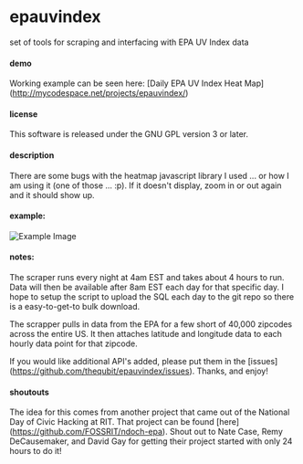 epauvindex
==========

set of tools for scraping and interfacing with EPA UV Index data


#### demo

Working example can be seen here: [Daily EPA UV Index Heat Map] (http://mycodespace.net/projects/epauvindex/)


#### license

This software is released under the GNU GPL version 3 or later.


#### description

There are some bugs with the heatmap javascript library I used ... or how I am using it (one of those ... :p).  If it doesn't display, zoom in or out again and it should show up.


#### example:

![Example Image](http://i.imgur.com/XpzdwIB.jpg)


#### notes:

The scraper runs every night at 4am EST and takes about 4 hours to run.  Data will then be available after 8am EST each day for that specific day.  I hope to setup the script to upload the SQL each day to the git repo so there is a easy-to-get-to bulk download.

The scrapper pulls in data from the EPA for a few short of 40,000 zipcodes across the entire US.  It then attaches latitude and longitude data to each hourly data point for that zipcode.

If you would like additional API's added, please put them in the [issues] (https://github.com/thequbit/epauvindex/issues).  Thanks, and enjoy!


#### shoutouts

The idea for this comes from another project that came out of the National Day of Civic Hacking at RIT.  That project can be found [here] (https://github.com/FOSSRIT/ndoch-epa).  Shout out to Nate Case, Remy DeCausemaker, and David Gay for getting their project started with only 24 hours to do it!
